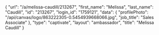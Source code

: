 {
    "url": "\/a\/melissa-caudill\/213267",
    "first_name": "Melissa",
    "last_name": "Caudill",
    "id": "213267",
    "login_id": "1759121",
    "data": {
        "profilePhoto": "\/api\/canvas\/logo\/863222305-0.5454939668066.jpg",
        "job_title": "Sales Associate"
    },
    "type": "captivate",
    "layout": "ambassador",
    "title": "Melissa Caudill"
}